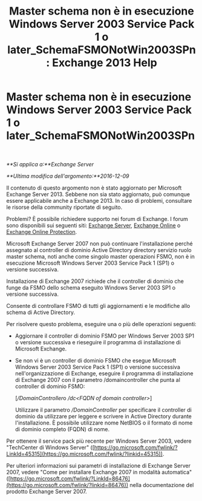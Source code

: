 ﻿---
title: 'Master schema non è in esecuzione Windows Server 2003 Service Pack 1 o later_SchemaFSMONotWin2003SPn: Exchange 2013 Help'
TOCTitle: Master schema non è in esecuzione Windows Server 2003 Service Pack 1 o later_SchemaFSMONotWin2003SPn
ms:assetid: 644a85ca-7b36-4ed0-bd21-c64f2742df70
ms:mtpsurl: https://technet.microsoft.com/it-it/library/ms.exch.setupreadiness.schemafsmonotwin2003spn(v=EXCHG.150)
ms:contentKeyID: 50480774
ms.date: 05/22/2018
mtps_version: v=EXCHG.150
ms.translationtype: MT
---

# Master schema non è in esecuzione Windows Server 2003 Service Pack 1 o later\_SchemaFSMONotWin2003SPn

 

_**Si applica a:**Exchange Server_

_**Ultima modifica dell'argomento:**2016-12-09_

Il contenuto di questo argomento non è stato aggiornato per Microsoft Exchange Server 2013. Sebbene non sia stato aggiornato, può comunque essere applicabile anche a Exchange 2013. In caso di problemi, consultare le risorse della community riportate di seguito.

Problemi? È possibile richiedere supporto nei forum di Exchange. I forum sono disponibili sui seguenti siti: [Exchange Server](https://go.microsoft.com/fwlink/p/?linkid=60612), [Exchange Online](https://go.microsoft.com/fwlink/p/?linkid=267542) o [Exchange Online Protection](https://go.microsoft.com/fwlink/p/?linkid=285351).

Microsoft Exchange Server 2007 non può continuare l'installazione perché assegnato al controller di dominio Active Directory directory servizio ruolo master schema, noti anche come singolo master operazioni FSMO, non è in esecuzione Microsoft Windows Server 2003 Service Pack 1 (SP1) o versione successiva.

Installazione di Exchange 2007 richiede che il controller di dominio che funge da FSMO dello schema eseguito Windows Server 2003 SP1 o versione successiva.

Consente di controllare FSMO di tutti gli aggiornamenti e le modifiche allo schema di Active Directory.

Per risolvere questo problema, eseguire una o più delle operazioni seguenti:

  - Aggiornare il controller di dominio FSMO per Windows Server 2003 SP1 o versione successiva e rieseguire il programma di installazione di Microsoft Exchange.

  - Se non vi è un controller di dominio FSMO che esegue Microsoft Windows Server 2003 Service Pack 1 (SP1) o versione successiva nell'organizzazione di Exchange, eseguire il programma di installazione di Exchange 2007 con il parametro /domaincontroller che punta al controller di dominio FSMO:
    
    \[*/DomainController*o */dc\<FQDN of domain controller\>*\]
    
    Utilizzare il parametro */DomainController* per specificare il controller di dominio da utilizzare per leggere e scrivere in Active Directory durante l'installazione. È possibile utilizzare nome NetBIOS o il formato di nome di dominio completo (FQDN) di nome.

Per ottenere il service pack più recente per Windows Server 2003, vedere "TechCenter di Windows Server" ([https://go.microsoft.com/fwlink/?LinkId=45315](https://go.microsoft.com/fwlink/?linkid=45315)).

Per ulteriori informazioni sui parametri di installazione di Exchange Server 2007, vedere "Come per installare Exchange 2007 in modalità automatica" ([https://go.microsoft.com/fwlink/?LinkId=86476](https://go.microsoft.com/fwlink/?linkid=86476)) nella documentazione del prodotto Exchange Server 2007.

